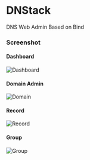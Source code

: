 DNStack
=======

DNS Web Admin Based on Bind


### Screenshot

#### Dashboard

![Dashboard](raw/master/static/img/screenshot/dashboard.jpg)


#### Domain Admin

![Domain](raw/master/static/img/screenshot/domain.jpg)


#### Record

![Record](raw/master/static/img/screenshot/record.jpg)


#### Group

![Group](raw/master/static/img/screenshot/group.jpg)
